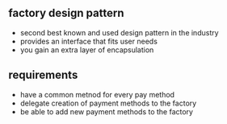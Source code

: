 ## factory design pattern
- second best known and used design pattern in the industry
- provides an interface that fits user needs
- you gain an extra layer of encapsulation

## requirements
- have a common metnod for every pay method
- delegate creation of payment methods to the factory
- be able to add new payment methods to the factory
